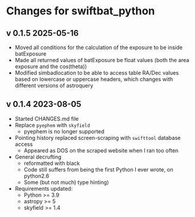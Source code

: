 # Changes for swiftbat_python

## v 0.1.5 2025-05-16

- Moved all conditions for the calculation of the exposure to be inside batExposure
- Made all returned values of batExposure be float values (both the area exposure and the cos(theta))
- Modified simbadlocation to be able to access table RA/Dec values based on lowercase or uppercase headers, which changes with different versions of astroquery

## v 0.1.4 2023-08-05

- Started CHANGES.md file
- Replace `pyephem` with `skyfield`
  - pyephem is no longer supported
- Pointing history replaced screen-scraping with `swifttool` database access
  - Appeared as DOS on the scraped website when I ran too often
- General decrufting
  - reformatted with black
  - Code still suffers from being the first Python I ever wrote, on python2.6
  - Some (but not much) type hinting)
- Requirements updated:
  - Python >= 3.9
  - astropy >= 5
  - skyfield >= 1.4
